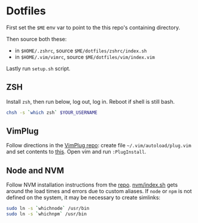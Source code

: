 # Dotfiles

First set the `$ME` env var to point to the this repo's containing directory.

Then source both these:

- in `$HOME/.zshrc`, source `$ME/dotfiles/zshrc/index.sh`
- in `$HOME/.vim/vimrc`, source `$ME/dotfiles/vim/index.vim`

Lastly run `setup.sh` script.

## ZSH

Install `zsh`, then run below, log out, log in. Reboot if shell is still bash.

```sh
chsh -s `which zsh` $YOUR_USERNAME
```

## VimPlug

Follow directions in the [VimPlug repo](https://github.com/junegunn/vim-plug):
create file `~/.vim/autoload/plug.vim` and set contents to
[this](https://raw.githubusercontent.com/junegunn/vim-plug/master/plug.vim).
Open vim and run `:PlugInstall`.

## Node and NVM

Follow NVM installation instructions from the
[repo](https://github.com/nvm-sh/nvm). [nvm/index.sh](nvm/index.sh) gets around
the load times and errors due to custom aliases. If `node` or `npm` is not
defined on the system, it may be necessary to create simlinks:

```sh
sudo ln -s `whichnode` /usr/bin
sudo ln -s `whichnpm` /usr/bin
```
